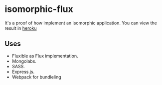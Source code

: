 # isomorphic-flux
It's a proof of how implement an isomorphic application.
You can view the result in [heroku](http://experiment-1.herokuapp.com)
## Uses
- Fluxible as Flux implementation.
- Mongolabs.
- SASS.
- Express.js.
- Webpack for bundleling
